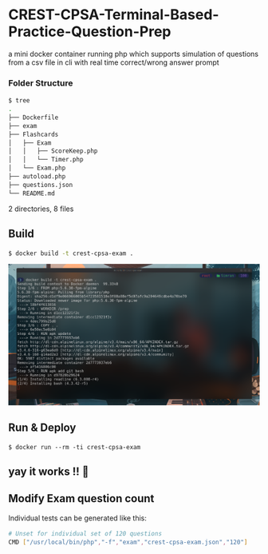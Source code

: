# CREST-CPSA-Terminal-Based-Practice-Question-Prep
a mini docker container running php which supports simulation of questions from a csv file in cli with real time correct/wrong answer prompt

### Folder Structure
```bash
$ tree
.
├── Dockerfile
├── exam
├── Flashcards
│   ├── Exam
│   │   ├── ScoreKeep.php
│   │   └── Timer.php
│   └── Exam.php
├── autoload.php
├── questions.json
└── README.md
```
2 directories, 8 files

## Build
```bash
$ docker build -t crest-cpsa-exam .
```
![](build.png)

## Run & Deploy
```
$ docker run --rm -ti crest-cpsa-exam
```

## yay it works !! 🥳
[](poc.png)

## Modify Exam question count

Individual tests can be generated like this:

```bash
# Unset for individual set of 120 questions
CMD ["/usr/local/bin/php","-f","exam","crest-cpsa-exam.json","120"]
```
